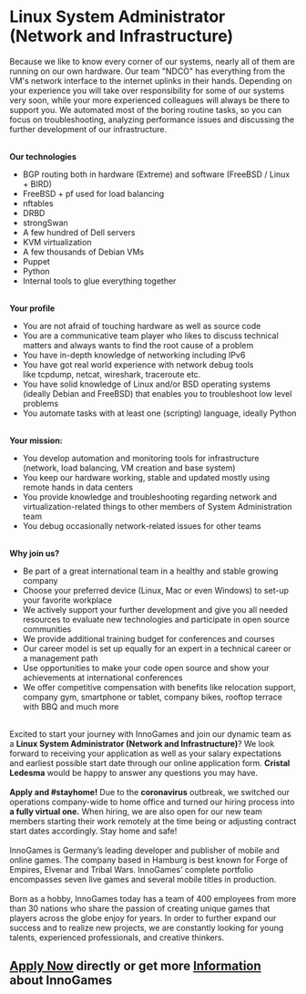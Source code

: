 <h1>Linux System Administrator (Network and Infrastructure)</h1>
<p><span>Because we like to know every corner of our systems, nearly all of them are running on our own hardware. Our team "NDCO" has everything from the VM's network interface to the internet uplinks in their hands. Depending on your experience you will take over responsibility for some of our systems very soon, while your more experienced colleagues will always be there to support you. We automated most of the boring routine tasks, so you can focus on troubleshooting, analyzing performance issues and discussing the further development of our infrastructure.</span></p><p><strong><br />Our technologies<br /></strong></p><ul><li>BGP routing both in hardware (Extreme) and software (FreeBSD / Linux + BIRD)</li><li>FreeBSD + pf used for load balancing</li><li>nftables</li><li>DRBD</li><li>strongSwan</li><li>A few hundred of Dell servers</li><li>KVM virtualization</li><li>A few thousands of Debian VMs</li><li>Puppet</li><li>Python</li><li>Internal tools to glue everything together</li></ul><p><strong><br />Your profile</strong></p><ul><li>You are not afraid of touching hardware as well as source code</li><li>You are a communicative team player who likes to discuss technical matters and always wants to find the root cause of a problem</li><li>You have in-depth knowledge of networking including IPv6</li><li>You have got real world experience with network debug tools like tcpdump, netcat, wireshark, traceroute etc.</li><li>You have solid knowledge of Linux and/or BSD operating systems (ideally Debian and FreeBSD) that enables you to troubleshoot low level problems</li><li>You automate tasks with at least one (scripting) language, ideally Python</li></ul><p><br /><strong>Your mission:</strong></p><ul><li>You develop automation and monitoring tools for infrastructure (network, load balancing, VM creation and base system)</li><li>You keep our hardware working, stable and updated mostly using remote hands in data centers</li><li>You provide knowledge and troubleshooting regarding network and virtualization-related things to other members of System Administration team</li><li>You debug occasionally network-related issues for other teams</li></ul><p><strong><br />Why join us?<br /></strong></p><ul><li>Be part of a great international team in a healthy and stable growing company</li><li>Choose your preferred device (Linux, Mac or even Windows) to set-up your favorite workplace</li><li>We actively support your further development and give you all needed resources to evaluate new technologies and participate in open source communities</li><li>We provide additional training budget for conferences and courses<span style="color: rgb(29,28,29);font-family: Slack-Lato , appleLogo , sans-serif;font-size: 15.0px;text-align: left;"></span></li><li>Our career model is set up equally for an expert in a technical career or a management path</li><li>Use opportunities to make your code open source and show your achievements at international conferences</li><li>We offer competitive compensation with benefits like relocation support, company gym, smartphone or tablet, company bikes, rooftop terrace with BBQ and much more</li></ul><p><br />Excited to start your journey with InnoGames and join our dynamic team as a <strong>Linux System Administrator (Network and Infrastructure)</strong>? We look forward to receiving your application as well as your salary expectations and earliest possible start date through our online application form. <strong>Cristal Ledesma</strong> would be happy to answer any questions you may have.<br /><br /><span><strong>Apply and #stayhome!</strong> Due to the <strong>coronavirus</strong> outbreak, we switched our operations company-wide to home office and turned our hiring process into <strong>a fully virtual one.</strong> When hiring, we are also open for our new team members starting their work remotely at the time being or adjusting contract start dates accordingly. Stay home and safe!</span><br /><br /><span>InnoGames is Germany’s leading developer and publisher of mobile and online games. The company based in Hamburg is best known for Forge of Empires, Elvenar and Tribal Wars. InnoGames’ complete portfolio encompasses seven live games and several mobile titles in production.</span><br /><br /><span>Born as a hobby, InnoGames today has a team of 400 employees from more than 30 nations who share the passion of creating unique games that players across the globe enjoy for years. In order to further expand our success and to realize new projects, we are constantly looking for young talents, experienced professionals, and creative thinkers.</span></p>

<h2><a href="https://jobs.jobvite.com/careers/innogames/job//odCmbfw6/apply?__jvst=Job+Board&__jvsd=github_jobs_repo">Apply Now</a> directly or get more <a href="https://www.innogames.com/career/detail/job/linux-system-administrator-network-and-infrastructure-/?s=github_jobs_repo">Information</a> about InnoGames</h2>